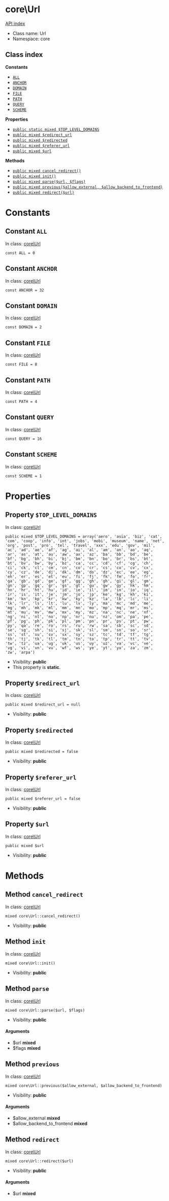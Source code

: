 # core\Url
[API index](../API-index.md)






* Class name: Url
* Namespace: core




## Class index
**Constants**
* [`ALL`](#constant-all)
* [`ANCHOR`](#constant-anchor)
* [`DOMAIN`](#constant-domain)
* [`FILE`](#constant-file)
* [`PATH`](#constant-path)
* [`QUERY`](#constant-query)
* [`SCHEME`](#constant-scheme)

**Properties**
* [`public static mixed $TOP_LEVEL_DOMAINS`](#property-top_level_domains)
* [`public mixed $redirect_url`](#property-redirect_url)
* [`public mixed $redirected`](#property-redirected)
* [`public mixed $referer_url`](#property-referer_url)
* [`public mixed $url`](#property-url)

**Methods**
* [`public mixed cancel_redirect()`](#method-cancel_redirect)
* [`public mixed init()`](#method-init)
* [`public mixed parse($url, $flags)`](#method-parse)
* [`public mixed previous($allow_external, $allow_backend_to_frontend)`](#method-previous)
* [`public mixed redirect($url)`](#method-redirect)





# Constants


## Constant `ALL`
In class: [core\Url](#top)

```
const ALL = 0
```





## Constant `ANCHOR`
In class: [core\Url](#top)

```
const ANCHOR = 32
```





## Constant `DOMAIN`
In class: [core\Url](#top)

```
const DOMAIN = 2
```





## Constant `FILE`
In class: [core\Url](#top)

```
const FILE = 8
```





## Constant `PATH`
In class: [core\Url](#top)

```
const PATH = 4
```





## Constant `QUERY`
In class: [core\Url](#top)

```
const QUERY = 16
```





## Constant `SCHEME`
In class: [core\Url](#top)

```
const SCHEME = 1
```





# Properties


## Property `$TOP_LEVEL_DOMAINS`
In class: [core\Url](#top)

```
public mixed $TOP_LEVEL_DOMAINS = array('aero', 'asia', 'biz', 'cat', 'com', 'coop', 'info', 'int', 'jobs', 'mobi', 'museum', 'name', 'net', 'org', 'post', 'pro', 'tel', 'travel', 'xxx', 'edu', 'gov', 'mil', 'ac', 'ad', 'ae', 'af', 'ag', 'ai', 'al', 'am', 'an', 'ao', 'aq', 'ar', 'as', 'at', 'au', 'aw', 'ax', 'az', 'ba', 'bb', 'bd', 'be', 'bf', 'bg', 'bh', 'bi', 'bj', 'bm', 'bn', 'bo', 'br', 'bs', 'bt', 'bt', 'bv', 'bw', 'by', 'bz', 'ca', 'cc', 'cd', 'cf', 'cg', 'ch', 'ci', 'ck', 'cl', 'cm', 'cn', 'co', 'cr', 'cs', 'cu', 'cv', 'cx', 'cy', 'cz', 'de', 'dj', 'dk', 'dm', 'do', 'dz', 'ec', 'ee', 'eg', 'eh', 'er', 'es', 'et', 'eu', 'fi', 'fj', 'fk', 'fm', 'fo', 'fr', 'ga', 'gb', 'gd', 'ge', 'gf', 'gg', 'gh', 'gh', 'gi', 'gl', 'gm', 'gn', 'gp', 'gq', 'gr', 'gs', 'gt', 'gu', 'gw', 'gy', 'hk', 'hm', 'hn', 'hr', 'ht', 'hu', 'id', 'ie', 'il', 'im', 'in', 'io', 'iq', 'ir', 'is', 'it', 'je', 'jm', 'jo', 'jp', 'ke', 'kg', 'kh', 'ki', 'km', 'kn', 'kp', 'kr', 'kw', 'ky', 'kz', 'la', 'lb', 'lc', 'li', 'lk', 'lr', 'ls', 'lt', 'lu', 'lv', 'ly', 'ma', 'mc', 'md', 'me', 'mg', 'mh', 'mk', 'ml', 'mm', 'mn', 'mo', 'mp', 'mq', 'mr', 'ms', 'mt', 'mu', 'mv', 'mw', 'mx', 'my', 'mz', 'na', 'nc', 'ne', 'nf', 'ng', 'ni', 'nl', 'no', 'np', 'nr', 'nu', 'nz', 'om', 'pa', 'pe', 'pf', 'pg', 'ph', 'pk', 'pl', 'pm', 'pn', 'pr', 'ps', 'pt', 'pw', 'py', 'qa', 're', 'ro', 'rs', 'ru', 'rw', 'sa', 'sb', 'sc', 'sd', 'se', 'sg', 'sh', 'si', 'sj', 'sk', 'sl', 'sm', 'sn', 'so', 'sr', 'ss', 'st', 'su', 'sv', 'sx', 'sy', 'sz', 'tc', 'td', 'tf', 'tg', 'th', 'tj', 'tk', 'tl', 'tm', 'tn', 'to', 'tp', 'tr', 'tt', 'tv', 'tw', 'tz', 'ua', 'ug', 'uk', 'us', 'uy', 'uz', 'va', 'vc', 've', 'vg', 'vi', 'vn', 'vu', 'wf', 'ws', 'ye', 'yt', 'yu', 'za', 'zm', 'zw', 'arpa')
```





* Visibility: **public**
* This property is **static**.


## Property `$redirect_url`
In class: [core\Url](#top)

```
public mixed $redirect_url = null
```





* Visibility: **public**


## Property `$redirected`
In class: [core\Url](#top)

```
public mixed $redirected = false
```





* Visibility: **public**


## Property `$referer_url`
In class: [core\Url](#top)

```
public mixed $referer_url = false
```





* Visibility: **public**


## Property `$url`
In class: [core\Url](#top)

```
public mixed $url
```





* Visibility: **public**


# Methods


## Method `cancel_redirect`
In class: [core\Url](#top)

```
mixed core\Url::cancel_redirect()
```





* Visibility: **public**






## Method `init`
In class: [core\Url](#top)

```
mixed core\Url::init()
```





* Visibility: **public**






## Method `parse`
In class: [core\Url](#top)

```
mixed core\Url::parse($url, $flags)
```





* Visibility: **public**

#### Arguments

* $url **mixed**
* $flags **mixed**






## Method `previous`
In class: [core\Url](#top)

```
mixed core\Url::previous($allow_external, $allow_backend_to_frontend)
```





* Visibility: **public**

#### Arguments

* $allow_external **mixed**
* $allow_backend_to_frontend **mixed**






## Method `redirect`
In class: [core\Url](#top)

```
mixed core\Url::redirect($url)
```





* Visibility: **public**

#### Arguments

* $url **mixed**





